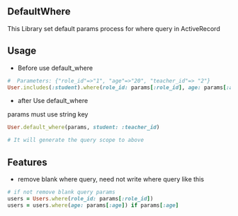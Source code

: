 ## DefaultWhere

This Library set default params process for where query in ActiveRecord

## Usage

- Before use default_where

```ruby
#  Parameters: {"role_id"=>"1", "age"=>"20", "teacher_id"=> "2"}
User.includes(:student).where(role_id: params[:role_id], age: params[:age], student: {teacher_id: params[:teacher_id]})

```

- after Use default_where

params must use string key

```ruby
User.default_where(params, student: :teacher_id)

# It will generate the query scope to above
```

## Features
- remove blank where query, need not write where query like this

```ruby
# if not remove blank query params
users = Users.where(role_id: params[:role_id])
users = users.where(age: params[:age]) if params[:age]
```


